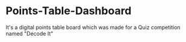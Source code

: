 # Points-Table-Dashboard
It's a digital points table board which was made for a Quiz competition named "Decode It"
